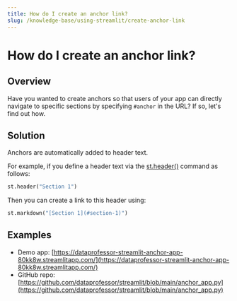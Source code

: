 ```yaml
---
title: How do I create an anchor link?
slug: /knowledge-base/using-streamlit/create-anchor-link
---
```


# How do I create an anchor link?

## Overview

Have you wanted to create anchors so that users of your app can directly navigate to specific sections by specifying `#anchor` in the URL? If so, let's find out how.

## Solution

Anchors are automatically added to header text.

For example, if you define a header text via the [st.header()](/library/api-reference/text/st.header) command as follows:

```python
st.header("Section 1")
```

Then you can create a link to this header using:

```python
st.markdown("[Section 1](#section-1)")
```

## Examples

- Demo app: [https://dataprofessor-streamlit-anchor-app-80kk8w.streamlitapp.com/](https://dataprofessor-streamlit-anchor-app-80kk8w.streamlitapp.com/)
- GitHub repo: [https://github.com/dataprofessor/streamlit/blob/main/anchor_app.py](https://github.com/dataprofessor/streamlit/blob/main/anchor_app.py)

